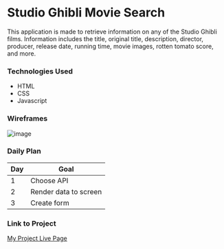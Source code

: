 # Studio Ghibli Movie Search

This application is made to retrieve information on any of the Studio Ghibli films. Information includes the title, original title, description, director, producer, release date, running time, movie images, rotten tomato score, and more.

### Technologies Used
- HTML
- CSS
- Javascript

### Wireframes

![image](https://i1.wp.com/cornellsun.com/wp-content/uploads/2020/10/my-neighbor-tortoro-magnum.jpg?fit=600%2C327&ssl=1)

### Daily Plan
| Day | Goal |
|-----|------|
|1|Choose API|
|2|Render data to screen|
|3|Create form|

### Link to Project
[My Project Live Page](https://freckledspider.github.io/project1/)

